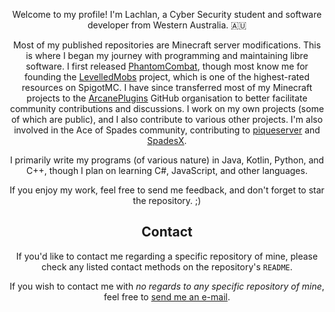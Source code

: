<div align="center">
  
Welcome to my profile! I'm Lachlan, a Cyber Security student and software developer from Western Australia. 🇦🇺

Most of my published repositories are Minecraft server modifications. This is where I began my journey with programming and maintaining libre software. I first released [PhantomCombat](https://www.spigotmc.org/resources/discontinued-phantomcombat.74060/), though most know me for founding the [LevelledMobs](https://github.com/lokka30/LevelledMobs/) project, which is one of the highest-rated resources on SpigotMC. I have since transferred most of my Minecraft projects to the [ArcanePlugins](https://github.com/ArcanePlugins) GitHub organisation to better facilitate community contributions and discussions. I work on my own projects (some of which are public), and I also contribute to various other projects. I'm also involved in the Ace of Spades community, contributing to [piqueserver](https://github.com/piqueserver/piqueserver) and [SpadesX](https://github.com/SpadesX/SpadesX).
  
I primarily write my programs (of various nature) in Java, Kotlin, Python, and C++, though I plan on learning C#, JavaScript, and other languages.

If you enjoy my work, feel free to send me feedback, and don't forget to star the repository. ;)

## Contact
  
If you'd like to contact me regarding a specific repository of mine, please check any listed contact methods on the repository's `README`.

If you wish to contact me with *no regards to any specific repository of mine*, feel free to [send me an e-mail](mailto:lachlan@mercurialdigital.com).

</div>
